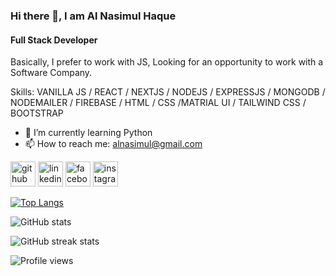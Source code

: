 ### Hi there 👋, I am Al Nasimul Haque
#### Full Stack Developer
Basically, I prefer to work with JS, Looking for an opportunity to work with a Software Company.

Skills: VANILLA JS / REACT / NEXTJS / NODEJS / EXPRESSJS / MONGODB / NODEMAILER / FIREBASE / HTML / CSS /MATRIAL UI / TAILWIND CSS / BOOTSTRAP  

- 🌱 I’m currently learning Python 
- 📫 How to reach me: alnasimul@gmail.com 


[<img src='https://cdn.jsdelivr.net/npm/simple-icons@3.0.1/icons/github.svg' alt='github' height='40'>](https://github.com/alnasimul)  [<img src='https://cdn.jsdelivr.net/npm/simple-icons@3.0.1/icons/linkedin.svg' alt='linkedin' height='40'>](https://www.linkedin.com/in/al-nasimul-a896391aa/)  [<img src='https://cdn.jsdelivr.net/npm/simple-icons@3.0.1/icons/facebook.svg' alt='facebook' height='40'>](https://www.facebook.com/alnasimul)  [<img src='https://cdn.jsdelivr.net/npm/simple-icons@3.0.1/icons/instagram.svg' alt='instagram' height='40'>](https://www.instagram.com/nasimul14/)  

[![Top Langs](https://github-readme-stats.vercel.app/api/top-langs/?username=alnasimul)](https://github.com/anuraghazra/github-readme-stats)

![GitHub stats](https://github-readme-stats.vercel.app/api?username=alnasimul&show_icons=true&count_private=true)  

![GitHub streak stats](https://streak-stats.demolab.com/?user=alnasimul)  

![Profile views](https://gpvc.arturio.dev/alnasimul)  
